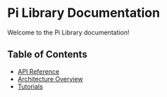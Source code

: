 # Pi Library Documentation

Welcome to the Pi Library documentation!

## Table of Contents
- [API Reference](api_reference.md)
- [Architecture Overview](architecture_overview.md)
- [Tutorials](tutorials/getting_started.md)
